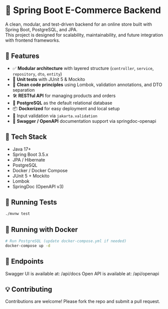# 🛒 Spring Boot E-Commerce Backend

A clean, modular, and test-driven backend for an online store built with Spring Boot, PostgreSQL, and JPA.  
This project is designed for scalability, maintainability, and future integration with frontend frameworks.

## 🚀 Features

- ✅ **Modular architecture** with layered structure (`controller`, `service`, `repository`, `dto`, `entity`)
- 🧪 **Unit tests** with JUnit 5 & Mockito
- 🧼 **Clean code principles** using Lombok, validation annotations, and DTO separation
- 🛠️ **RESTful API** for managing products and orders
- 🐘 **PostgreSQL** as the default relational database
- 📦 **Dockerized** for easy deployment and local setup
- 🔐 Input validation via `jakarta.validation`
- 🧾 **Swagger / OpenAPI** documentation support via springdoc-openapi

## 🧱 Tech Stack

- Java 17+
- Spring Boot 3.5.x
- JPA / Hibernate
- PostgreSQL
- Docker / Docker Compose
- JUnit 5 + Mockito
- Lombok
- SpringDoc (OpenAPI v3)

## 🧪 Running Tests

```bash
./mvnw test
```

## 🐳 Running with Docker

```bash
# Run PostgreSQL (update docker-compose.yml if needed)
docker-compose up -d
```

## 🔧 Endpoints

Swagger UI is available at: /api/docs
Open API is available at: /api/openapi

## 💡 Contributing

Contributions are welcome! Please fork the repo and submit a pull request.
